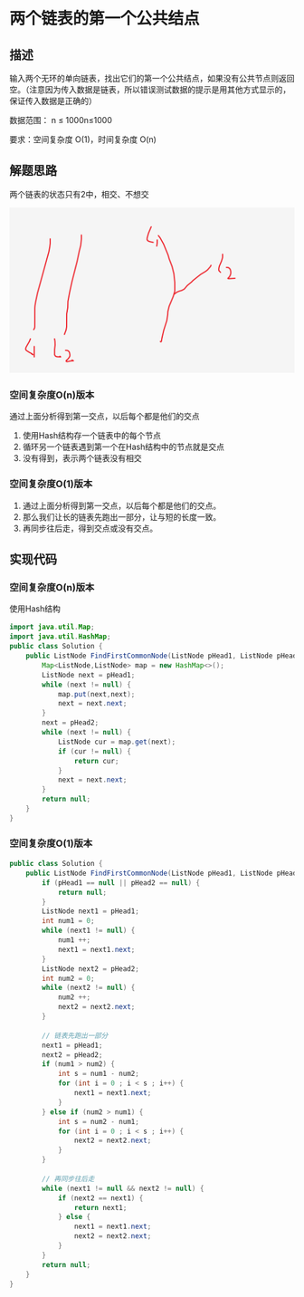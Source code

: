 # 两个链表的第一个公共结点

## 描述

输入两个无环的单向链表，找出它们的第一个公共结点，如果没有公共节点则返回空。（注意因为传入数据是链表，所以错误测试数据的提示是用其他方式显示的，保证传入数据是正确的）

数据范围： n ≤ 1000n≤1000

要求：空间复杂度 O(1)，时间复杂度 O(n)

## 解题思路
两个链表的状态只有2中，相交、不想交

![](./img/FindFirstCommonNode/2022-06-13-14-49-34.png)

### 空间复杂度O(n)版本
通过上面分析得到第一交点，以后每个都是他们的交点
1. 使用Hash结构存一个链表中的每个节点
2. 循环另一个链表遇到第一个在Hash结构中的节点就是交点
3. 没有得到，表示两个链表没有相交

### 空间复杂度O(1)版本
1. 通过上面分析得到第一交点，以后每个都是他们的交点。
2. 那么我们让长的链表先跑出一部分，让与短的长度一致。
3. 再同步往后走，得到交点或没有交点。

## 实现代码
### 空间复杂度O(n)版本
使用Hash结构
```java
import java.util.Map;
import java.util.HashMap;
public class Solution {
    public ListNode FindFirstCommonNode(ListNode pHead1, ListNode pHead2) {
        Map<ListNode,ListNode> map = new HashMap<>();
        ListNode next = pHead1;
        while (next != null) {
            map.put(next,next);
            next = next.next;
        }
        next = pHead2;
        while (next != null) {
            ListNode cur = map.get(next);
            if (cur != null) {
                return cur;
            }
            next = next.next;
        }
        return null;
    }
}
```

### 空间复杂度O(1)版本
```java
public class Solution {
    public ListNode FindFirstCommonNode(ListNode pHead1, ListNode pHead2) {
        if (pHead1 == null || pHead2 == null) {
            return null;
        }
        ListNode next1 = pHead1;
        int num1 = 0;
        while (next1 != null) {
            num1 ++;
            next1 = next1.next;
        }
        ListNode next2 = pHead2;
        int num2 = 0;
        while (next2 != null) {
            num2 ++;
            next2 = next2.next;
        }

        // 链表先跑出一部分
        next1 = pHead1;
        next2 = pHead2;
        if (num1 > num2) {
            int s = num1 - num2;
            for (int i = 0 ; i < s ; i++) {
                next1 = next1.next;
            }
        } else if (num2 > num1) {
            int s = num2 - num1;
            for (int i = 0 ; i < s ; i++) {
                next2 = next2.next;
            }
        }

        // 再同步往后走
        while (next1 != null && next2 != null) {
            if (next2 == next1) {
                return next1;
            } else {
                next1 = next1.next;
                next2 = next2.next;
            }
        }
        return null;
    }
}
```

